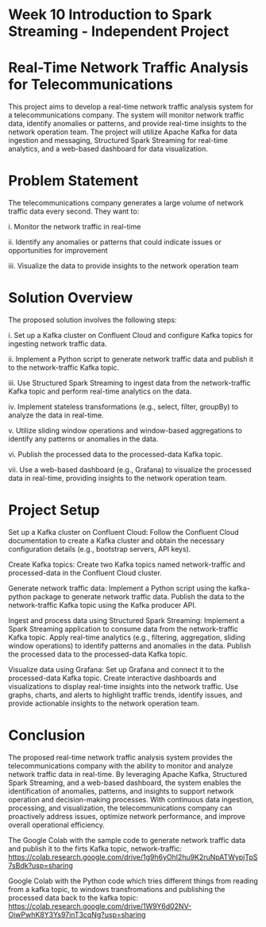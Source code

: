 # Week 10 Introduction to Spark Streaming - Independent Project

# Real-Time Network Traffic Analysis for Telecommunications
This project aims to develop a real-time network traffic analysis system for a telecommunications company. The system will monitor network traffic data, identify anomalies or patterns, and provide real-time insights to the network operation team. The project will utilize Apache Kafka for data ingestion and messaging, Structured Spark Streaming for real-time analytics, and a web-based dashboard for data visualization.

# Problem Statement
The telecommunications company generates a large volume of network traffic data every second. They want to:
<p> i. Monitor the network traffic in real-time
<p> ii. Identify any anomalies or patterns that could indicate issues or opportunities for improvement
<p> iii. Visualize the data to provide insights to the network operation team
    
# Solution Overview
The proposed solution involves the following steps:

<p> i. Set up a Kafka cluster on Confluent Cloud and configure Kafka topics for ingesting network traffic data.
<p> ii. Implement a Python script to generate network traffic data and publish it to the network-traffic Kafka topic.
<p> iii. Use Structured Spark Streaming to ingest data from the network-traffic Kafka topic and perform real-time analytics on the data.
<p> iv. Implement stateless transformations (e.g., select, filter, groupBy) to analyze the data in real-time.
<p> v. Utilize sliding window operations and window-based aggregations to identify any patterns or anomalies in the data.
<p> vi. Publish the processed data to the processed-data Kafka topic.
<p> vii.  Use a web-based dashboard (e.g., Grafana) to visualize the processed data in real-time, providing insights to the network operation team.

# Project Setup
<p> Set up a Kafka cluster on Confluent Cloud: Follow the Confluent Cloud documentation to create a Kafka cluster and obtain the necessary configuration details (e.g., bootstrap servers, API keys).
<p> Create Kafka topics: Create two Kafka topics named network-traffic and processed-data in the Confluent Cloud cluster.
<p> Generate network traffic data: Implement a Python script using the kafka-python package to generate network traffic data. Publish the data to the network-traffic Kafka topic using the Kafka producer API.
<p> Ingest and process data using Structured Spark Streaming: Implement a Spark Streaming application to consume data from the network-traffic Kafka topic. Apply real-time analytics (e.g., filtering, aggregation, sliding window operations) to identify patterns and anomalies in the data. Publish the processed data to the processed-data Kafka topic.
<p> Visualize data using Grafana: Set up Grafana and connect it to the processed-data Kafka topic. Create interactive dashboards and visualizations to display real-time insights into the network traffic. Use graphs, charts, and alerts to highlight traffic trends, identify issues, and provide actionable insights to the network operation team.
    
# Conclusion
<p> The proposed real-time network traffic analysis system provides the telecommunications company with the ability to monitor and analyze network traffic data in real-time. By leveraging Apache Kafka, Structured Spark Streaming, and a web-based dashboard, the system enables the identification of anomalies, patterns, and insights to support network operation and decision-making processes. With continuous data ingestion, processing, and visualization, the telecommunications company can proactively address issues, optimize network performance, and improve overall operational efficiency.
    
    
The Google Colab with the sample code to generate network traffic data and publish it to the firts Kafka topic, network-traffic: https://colab.research.google.com/drive/1g9h6yOhl2hu9K2ruNpATWypjTpS7sBdk?usp=sharing
    
Google Colab with the Python code which tries different things from reading from a kafka topic, to windows transfromations and publishing the processed data back to the kafka topic: https://colab.research.google.com/drive/1W9Y6d02NV-OiwPwhK8Y3Ys97inT3cqNg?usp=sharing
